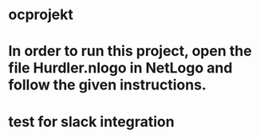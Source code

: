 # ocprojekt
# In order to run this project, open the file Hurdler.nlogo in NetLogo and follow the given instructions.
# test for slack integration